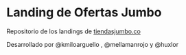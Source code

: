 # Landing de Ofertas Jumbo

Repositorio de los landings de [tiendasjumbo.co](https://www.tiendasjumbo.co/ofertas)

Desarrollado por @kmiloarguello , @mellamanrojo y @huxlor
